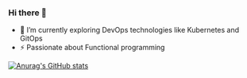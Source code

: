 ### Hi there 👋

- 🌱 I’m currently exploring DevOps technologies like Kubernetes and GitOps
- ⚡ Passionate about Functional programming


[![Anurag's GitHub stats](https://github-readme-stats.vercel.app/api?username=voodoo-patch)](https://github.com/anuraghazra/github-readme-stats)
